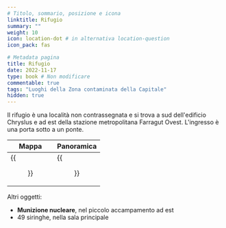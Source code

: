 ```yaml
---
# Titolo, sommario, posizione e icona
linktitle: Rifugio
summary: ""
weight: 10
icon: location-dot # in alternativa location-question
icon_pack: fas

# Metadata pagina
title: Rifugio
date: 2022-11-17
type: book # Non modificare
commentable: true
tags: "Luoghi della Zona contaminata della Capitale"
hidden: true
---
```




Il rifugio è una località non contrassegnata e si trova a sud dell'edificio Chryslus e ad est della stazione metropolitana Farragut Ovest. L'ingresso è una porta sotto a un ponte.

| Mappa                               | Panoramica                      |
| ----------------------------------- | ------------------------------- |
| {{<figure src="fo3/Shelter_loc.webp">}} | {{<figure src="fo3/Shelter.webp">}} |


Altri oggetti:
- **Munizione nucleare**, nel piccolo accampamento ad est
- 49 siringhe, nella sala principale
